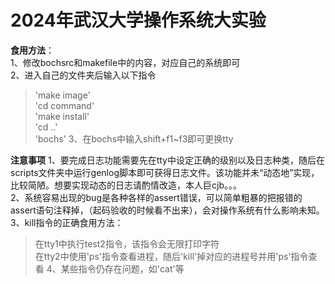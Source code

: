 # 2024年武汉大学操作系统大实验
**食用方法**：  
1、修改bochsrc和makefile中的内容，对应自己的系统即可  
2、进入自己的文件夹后输入以下指令  
> 'make image'  
> 'cd command'  
> 'make install'  
> 'cd ..'  
> 'bochs'
3、在bochs中输入shift+f1~f3即可更换tty

**注意事项**
1、要完成日志功能需要先在tty中设定正确的级别以及日志种类，随后在scripts文件夹中运行genlog脚本即可获得日志文件。该功能并未“动态地”实现，比较简陋。想要实现动态的日志请酌情改造，本人巨cjb。。。  
2、系统容易出现的bug是各种各样的assert错误，可以简单粗暴的把报错的assert语句注释掉，（起码验收的时候看不出来），会对操作系统有什么影响未知。  
3、kill指令的正确食用方法：  
> 在tty1中执行test2指令，该指令会无限打印字符  
> 在tty2中使用'ps'指令查看进程，随后'kill'掉对应的进程号并用'ps'指令查看
4、某些指令仍存在问题，如'cat'等  

